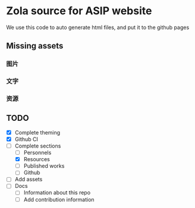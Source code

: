 # Zola source for ASIP website

We use this code to auto generate html files, and put it to the github pages

## Missing assets

### 图片

### 文字

### 资源

## TODO

- [x] Complete theming
- [x] Github CI
- [ ] Complete sections
  - [ ] Personnels
  - [x] Resources
  - [ ] Published works
  - [ ] Github
- [ ] Add assets
- [ ] Docs
  - [ ] Information about this repo
  - [ ] Add contribution information
